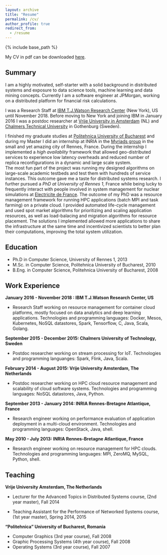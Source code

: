 ```yaml
---
layout: archive
title: "Resume"
permalink: /cv/
author_profile: true
redirect_from:
  - /resume
---
```


{% include base_path %}

My CV in pdf can be downloaded [here](https://github.com/svcostac/svcostac.github.io/blob/master/files/stefania-victoria-costache-resume.pdf).

Summary
------
I am a highly motivated, self-starter with a solid background in distributed systems and exposure to data science tools,  machine learning and data mining concepts. Currently I am a software engineer at JPMorgan, working on a distributed platform for financial risk calculations.

I was a Research Staff at [IBM T.J.Watson Research Center](https://www.research.ibm.com/labs/watson/) (New York), US until November 2018. Before moving to New York and joining IBM in January 2016 I was a postdoc researcher at [Vrije University in Amsterdam](https://www.vu.nl/en) (NL) and [Chalmers Technical University](https://www.chalmers.se/en/Pages/default.aspx) in Gothenburg (Sweden). 

I finished my graduate studies at [Politehnica University of Bucharest]() and during my Master I did an internship at INRIA in the [Myriads group](https://team.inria.fr/myriads/) in the small and yet amazing city of Rennes, France. During the internship I implemented a *high availablity* framework that allowed geo-distributed services to experience low latency overheads and reduced number of replica reconfigurations in a dynamic and large scale system.  
The most fun part of the project was running my designed algorithms on large-scale academic testbeds and test them with hundreds of service instances. This outcome gave me a taste for distributed systems research. I further pursued a *PhD at University of Rennes 1*, France while being lucky to frequently interact with people involved in system management for nuclear simulations at [Electricite de France](https://www.edf.fr/en/the-edf-group/who-we-are/activities/research-and-development). The outcome of my PhD was a resource management framework for running HPC applications (batch MPI and task farming) on a private cloud. I provided automated life-cycle management and used spot market algorithms for prioritizing and scaling application resources, as well as load-balacing and migration algorithms for resource placement. The solutions I implemented allowed more applications to share the infrastructure at the same time and incentivized scientists to better plan their computations, improving the total system utilization.

Education
------
* Ph.D in Computer Science, University of Rennes 1, 2013
* M.Sc. in Computer Science, Politehnica University of Bucharest, 2010
* B.Eng. in Computer Science, Politehnica University of Bucharest, 2008

Work Experience
-------
**January 2016 - November 2018 : IBM T.J.Watson Research Center, US**
- Research Staff working on resource management for container cloud platforms, mostly focused on data analytics and deep learning applications. Technologies and programming languages: Docker, Mesos, Kubernetes, NoSQL datastores, Spark, Tensorflow, C, Java, Scala, Golang.

**September 2015 - December 2015: Chalmers University of Technology, Sweden**
- Postdoc researcher working on stream processing for IoT. Technologies and programming languanges: Spark, Flink, Java, Scala.

**February 2014 - August 2015: Vrije University Amsterdam, The Netherlands**
- Postdoc researcher working on HPC cloud resource management and scalability of cloud software systems. Technologies and programming languages: NoSQL datastores, Java, Python.

**September 2013 - January 2014: INRIA Rennes-Bretagne Atlantique, France**
- Research engineer working on performance evaluation of application deployment in a multi-cloud environment. Technologies and programming languages: OpenStack, Java, shell.

**May 2010 - July 2013: INRIA Rennes-Bretagne Atlantique, France**
- Research engineer working on resource management for HPC clouds. Technologies and programming languages: MPI, ZeroMQ, MySQL, Python, shell.

  
Teaching
-------

**Vrije University Amsterdam, The Netherlands**
- Lecturer for the Advanced Topics in Distributed Systems course, (2nd year master), Fall 2014

- Teaching Assistant for the Performance of Networked Systems course, (1st year master), Spring 2014, 2015

**“Politehnica” University of Bucharest, Romania**

- Computer Graphics (3rd year course), Fall 2008
- Graphic Processing Systems (4th year course), Fall 2008
- Operating Systems (3rd year course), Fall 2007


